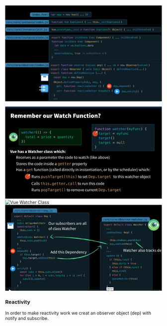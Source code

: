 ![Vue Reactivity Call Stack](./img/VueReactivityCallStack.png)

![Vue Watcher Class](./img/VueWatcherResponsibilities.png)
![Vue Watcher Class](./img/VueWatcherClass.png)
![Vue Watcher Class](./img/VueWatcherDep.png)

### Reactivity
In order to make reactivity work we creat an observer object (dep) with notify and subscribe.